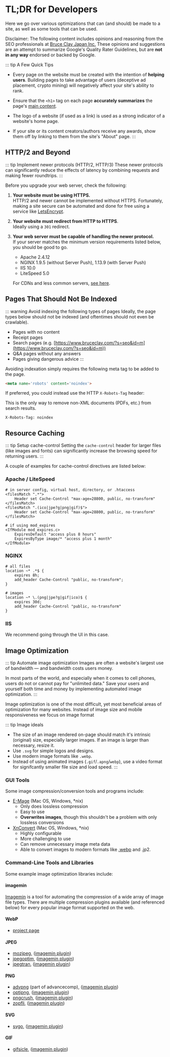 # TL;DR for Developers

Here we go over various optimizations that can (and should) be made to a site, as well as some tools that can be used.

<div class="note">

Disclaimer: The following content includes opinions and reasoning from the SEO professionals at [Bruce Clay Japan Inc.](https://bruceclay.jpn.com) These opinions and suggestions are an attempt to summarize Google's Quality Rater Guidelines, but are **not in any way** endorsed or backed by Google.

</div>

::: tip A Few Quick Tips

- Every page on the website must be created with the intention of **helping users**. Building pages to take advantage of users (deceptive ad placement, crypto mining) will negatively affect your site's ability to rank.

- Ensure that the `<h1>` tag on each page **accurately summarizes** the page's [main content](/qrg/page-quality-rating-guideline/2-understanding-webpages-and-websites.html#identifying-the-main-content-mc).

- The logo of a website (if used as a link) is used as a strong indicator of a website's home page.

- If your site or its content creators/authors receive any awards, show them off by linking to them from the site's "About" page.
:::

## HTTP/2 and Beyond

::: tip Implement newer protocols (HTTP/2, HTTP/3)
These newer protocols can significantly reduce the effects of latency by combining requests and making fewer roundtrips.
:::

Before you upgrade your web server, check the following:

1. **Your website must be using HTTPS.**  
HTTP/2 and newer cannot be implemented without HTTPS. Fortunately, making a site secure can be automated and done for free using a service like [LetsEncrypt](https://letsencrypt.org/).

2. **Your website must redirect from HTTP to HTTPS**.  
Ideally using a `301` redirect.

3. **Your web server must be capable of handling the newer protocol.**  
If your server matches the minimum version requirements listed below, you should be good to go.

   - Apache 2.4.12
   - NGINX 1.9.5 (without Server Push), 1.13.9 (with Server Push)
   - IIS 10.0
   - LiteSpeed 5.0

   For CDNs and less common servers, [see here](https://en.wikipedia.org/wiki/HTTP/2#Server_software).

## Pages That Should Not Be Indexed

::: warning Avoid indexing the following types of pages
Ideally, the page types below should not be indexed (and oftentimes should not even be crawlable).

- Pages with no content
- Receipt pages
- Search pages (e.g. [https://www.bruceclay.com/?s=seo&id=m](https://www.bruceclay.com/?s=seo&id=m))
- Q&A pages without any answers
- Pages giving dangerous advice
:::

Avoiding indexation simply requires the following meta tag to be added to the page.

``` html
<meta name='robots' content='noindex'>
```

If preferred, you could instead use the HTTP `X-Robots-Tag` header:

<div class="note">

This is the only way to remove non-XML documents (PDFs, etc.) from search results.

</div>

``` http
X-Robots-Tag: noindex
```

## Resource Caching

::: tip Setup cache-control
Setting the `cache-control` header for larger files (like images and fonts) can significantly increase the browsing speed for returning users.
:::

A couple of examples for cache-control directives are listed below:

### Apache / LiteSpeed

``` apacheconf
# in server config, virtual host, directory, or .htaccess
<filesMatch ".*">
    Header set Cache-Control "max-age=28800, public, no-transform"
</filesMatch>
<filesMatch ".(ico|jpe?g|png|gif)$">
    Header set Cache-Control "max-age=28800, public, no-transform"
</filesMatch>

# if using mod_expires
<IfModule mod_expires.c>
    ExpiresDefault "access plus 8 hours"
    ExpiresByType image/* "access plus 1 month"
</IfModule>
```

### NGINX

``` nginx
# all files
location ~* .*$ {
    expires 8h;
    add_header Cache-Control "public, no-transform";
}

# images
location ~* \.(png|jpe?g|gif|ico)$ {
    expires 30d;
    add_header Cache-Control "public, no-transform"
}
```

### IIS

We recommend going through the UI in this case.

## Image Optimization

::: tip Automate image optimization
Images are often a website's largest use of bandwidth — and bandwidth costs users money.

In most parts of the world, and especially when it comes to cell phones, users do not or cannot pay for "unlimited data." Save your users and yourself both time and money by implementing automated image optimization.
:::

Image optimization is one of the most difficult, yet most beneficial areas of optimization for many websites. Instead of image size and mobile responsiveness we focus on image format

::: tip Image ideals

- The size of an image rendered on-page should match it's intrinsic (original) size, especially larger images. If an image is larger than necessary, resize it.
- Use `.svg` for simple logos and designs.
- Use modern image formats like `.webp`.
- Instead of using animated images (`.gif`/`.apng`/`webp`), use a video format for signifcantly smaller file size and load speed.
:::

### GUI Tools

Some image compression/conversion tools and programs include:

- [E-Mage](https://emage.js.org/) (Mac OS, Windows, *nix)
  - Only does lossless compression
  - Easy to use
  - **Overwrites images**, though this shouldn't be a problem with only lossless conversions
- [XnConvert](https://www.xnview.com/en/xnconvert/) (Mac OS, Windows, *nix)
  - Highly configurable
  - More challenging to use
  - Can remove unnecessary image meta data
  - Able to convert images to modern formats like [.webp](https://developers.google.com/speed/webp/) and .jp2.

### Command-Line Tools and Libraries

Some example image optimization libraries include:

#### imagemin

[Imagemin](https://github.com/imagemin/imagemin) is a tool for automating the compression of a wide array of image file types. There are multiple compression plugins available (and referenced below) for every popular image format supported on the web.

#### WebP

- [project page](https://developers.google.com/speed/webp/)

#### JPEG

- [mozjpeg](https://github.com/mozilla/mozjpeg), ([imagemin plugin](https://github.com/imagemin/imagemin-mozjpeg))
- [jpegoptim](https://github.com/tjko/jpegoptim), ([imagemin plugin](https://github.com/imagemin/imagemin-jpegoptim))
- [jpegtran](https://jpegclub.org/reference/reference-sources/), ([imagemin plugin](https://github.com/imagemin/imagemin-jpegtran))

#### PNG

- [advpng](https://github.com/amadvance/advancecomp) (part of advancecomp), ([imagemin plugin](https://github.com/imagemin/imagemin-advpng))
- [optipng](http://optipng.sourceforge.net/), ([imagemin plugin](https://github.com/imagemin/imagemin-optipng))
- [pngcrush](https://pmt.sourceforge.io/pngcrush/), ([imagemin plugin](https://github.com/imagemin/imagemin-pngcrush))
- [zopfli](https://github.com/google/zopfli), ([imagemin plugin](https://github.com/imagemin/imagemin-zopfli))

#### SVG

- [svgo](https://github.com/svg/svgo), ([imagemin plugin](https://github.com/imagemin/imagemin-svgo))

#### GIF

- [gifsicle](https://github.com/kohler/gifsicle), ([imagemin plugin](https://github.com/imagemin/imagemin-gifsicle))
